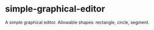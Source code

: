 simple-graphical-editor
=======================

A simple graphical editor. Allowable shapes: rectangle, circle, segment.
